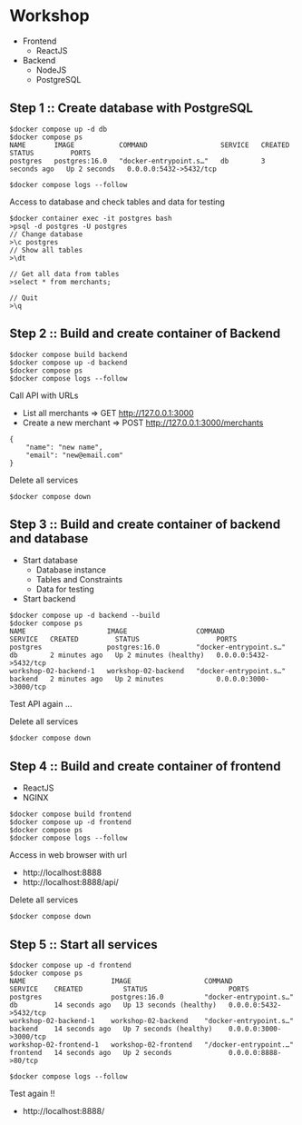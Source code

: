 # Workshop
* Frontend
  * ReactJS
* Backend
  * NodeJS
  * PostgreSQL

## Step 1 :: Create database with PostgreSQL
```
$docker compose up -d db
$docker compose ps
NAME       IMAGE           COMMAND                  SERVICE   CREATED         STATUS         PORTS
postgres   postgres:16.0   "docker-entrypoint.s…"   db        3 seconds ago   Up 2 seconds   0.0.0.0:5432->5432/tcp

$docker compose logs --follow
```

Access to database and check tables and data for testing
```
$docker container exec -it postgres bash
>psql -d postgres -U postgres
// Change database
>\c postgres
// Show all tables
>\dt

// Get all data from tables
>select * from merchants;

// Quit
>\q
```

## Step 2 :: Build and create container of Backend
```
$docker compose build backend
$docker compose up -d backend
$docker compose ps
$docker compose logs --follow
```

Call API with URLs
* List all merchants => GET http://127.0.0.1:3000
* Create a new merchant => POST http://127.0.0.1:3000/merchants
```
{
    "name": "new name",
    "email": "new@email.com"
}
```

Delete all services
```
$docker compose down
```

## Step 3 :: Build and create container of backend and database
* Start database
  * Database instance
  * Tables and Constraints
  * Data for testing
* Start backend

```
$docker compose up -d backend --build
$docker compose ps
NAME                    IMAGE                 COMMAND                  SERVICE   CREATED         STATUS                   PORTS
postgres                postgres:16.0         "docker-entrypoint.s…"   db        2 minutes ago   Up 2 minutes (healthy)   0.0.0.0:5432->5432/tcp
workshop-02-backend-1   workshop-02-backend   "docker-entrypoint.s…"   backend   2 minutes ago   Up 2 minutes             0.0.0.0:3000->3000/tcp
```

Test API again ...

Delete all services
```
$docker compose down
```

## Step 4 :: Build and create container of frontend
* ReactJS
* NGINX

```
$docker compose build frontend
$docker compose up -d frontend
$docker compose ps
$docker compose logs --follow
```

Access in web browser with url
* http://localhost:8888
* http://localhost:8888/api/

Delete all services
```
$docker compose down
```

## Step 5 :: Start all services
```
$docker compose up -d frontend
$docker compose ps
NAME                     IMAGE                  COMMAND                  SERVICE    CREATED          STATUS                    PORTS
postgres                 postgres:16.0          "docker-entrypoint.s…"   db         14 seconds ago   Up 13 seconds (healthy)   0.0.0.0:5432->5432/tcp
workshop-02-backend-1    workshop-02-backend    "docker-entrypoint.s…"   backend    14 seconds ago   Up 7 seconds (healthy)    0.0.0.0:3000->3000/tcp
workshop-02-frontend-1   workshop-02-frontend   "/docker-entrypoint.…"   frontend   14 seconds ago   Up 2 seconds              0.0.0.0:8888->80/tcp

$docker compose logs --follow
```

Test again !!
* http://localhost:8888/



